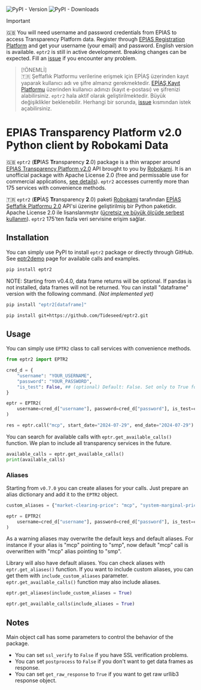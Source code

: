![PyPI - Version](https://img.shields.io/pypi/v/eptr2) ![PyPI - Downloads](https://img.shields.io/pypi/dm/eptr2) 

> [!IMPORTANT]  
> 🇬🇧 You will need username and password credentials from EPIAS to access Transparency Platform data. Register through [EPIAS Registration Platform](https://kayit.epias.com.tr/home) and get your username (your email) and password. English version is available. `eptr2` is still in active development. Breaking changes can be expected. Fill an [issue](https://github.com/tideseed/eptr2/issues) if you encounter any problem.

> [!ÖNEMLİ]  
> 🇹🇷 Şeffaflık Platformu verilerine erişmek için EPİAŞ üzerinden kayıt yaparak kullanıcı adı ve şifre almanız gerekmektedir. [EPİAŞ Kayıt Platformu](https://kayit.epias.com.tr/home) üzerinden kullanıcı adınızı (kayıt e-postası) ve şifrenizi alabilirsiniz. `eptr2` hala aktif olarak geliştirilmektedir. Büyük değişiklikler beklenebilir. Herhangi bir sorunda, [issue](https://github.com/tideseed/eptr2) kısmından istek açabilirsiniz.


# EPIAS Transparency Platform v2.0 Python client by Robokami Data

🇬🇧 `eptr2` (**EP**IAS **Tr**ansparency **2**.0) package is a thin wrapper around [EPIAS Transparency Platform v2.0](https://seffaflik.epias.com.tr/home) API brought to you by [Robokami](https://robokami.com). It is an unofficial package with Apache License 2.0 (free and permissable use for commercial applications, [see details](https://www.tldrlegal.com/license/apache-license-2-0-apache-2-0)). `eptr2` accesses currently more than 175 services with convenience methods.


🇹🇷 `eptr2` (**EP**İAŞ **Tr**ansparency **2**.0) paketi [Robokami](https://robokami.com) tarafından [EPİAŞ Şeffaflık Platformu 2.0](https://seffaflik.epias.com.tr/home) API'si üzerine geliştirilmiş bir Python paketidir. Apache License 2.0 ile lisanslanmıştır ([ücretsiz ve büyük ölçüde serbest kullanım](https://www.tldrlegal.com/license/apache-license-2-0-apache-2-0)). `eptr2` 175'ten fazla veri servisine erişim sağlar.


## Installation

You can simply use PyPI to install `eptr2` package or directly through GitHub. See [eptr2demo](https://eptr2demo.streamlit.app) page for available calls and examples.

```bash
pip install eptr2
```

NOTE: Starting from v0.4.0, data frame returns will be optional. If pandas is not installed, data frames will not be returned. You can install "dataframe" version with the following command. _(Not implemented yet)_

```bash
pip install "eptr2[dataframe]"
```

```bash
pip install git+https://github.com/Tideseed/eptr2.git
```

## Usage

You can simply use `EPTR2` class to call services with convenience methods. 

```python
from eptr2 import EPTR2

cred_d = {
    "username": "YOUR_USERNAME",
    "password": "YOUR_PASSWORD",
    "is_test": False, ## (optional) Default: False. Set only to True for transparency test servers.
}

eptr = EPTR2(
    username=cred_d["username"], password=cred_d["password"], is_test=cred_d["is_test"]
)

res = eptr.call("mcp", start_date="2024-07-29", end_date="2024-07-29")
```

You can search for available calls with `eptr.get_available_calls()` function. We plan to include all transparency services in the future.

```python
available_calls = eptr.get_available_calls()
print(available_calls)
```

### Aliases

Starting from `v0.7.0` you can create aliases for your calls. Just prepare an alias dictionary and add it to the `EPTR2` object. 

```python
custom_aliases = {"market-clearing-price": "mcp", "system-marginal-price": "smp"}

eptr = EPTR2(
    username=cred_d["username"], password=cred_d["password"], is_test=cred_d["is_test"], custom_aliases=custom_aliases
)
```

As a warning aliases may overwrite the default keys and default aliases. For instance if your alias is "mcp" pointing to "smp", now default "mcp" call is overwritten with "mcp" alias pointing to "smp".

Library will also have default aliases. You can check aliases with `eptr.get_aliases()` function. If you want to include custom aliases, you can get them with `include_custom_aliases` parameter. `eptr.get_available_calls()` function may also include aliases.

```python
eptr.get_aliases(include_custom_aliases = True)

eptr.get_available_calls(include_aliases = True)
```

## Notes

Main object call has some parameters to control the behavior of the package. 

+ You can set `ssl_verify` to `False` if you have SSL verification problems. 
+ You can set `postprocess` to `False` if you don't want to get data frames as response. 
+ You can set `get_raw_response` to `True` if you want to get raw urllib3 response object.

